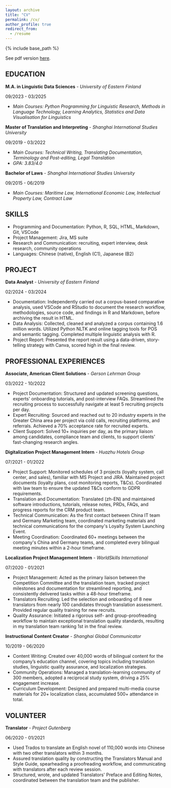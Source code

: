 ```yaml
---
layout: archive
title: "CV"
permalink: /cv/
author_profile: true
redirect_from:
  - /resume
---
```


{% include base_path %}

See pdf version [here](/files/cv-audrey.pdf).

## EDUCATION
**M.A. in Linguistic Data Sciences** - *University of Eastern Finland* 

09/2023 - 03/2025

  - *Main Courses: Python Programming for Linguistic Research, Methods in Language Technology, Learning Analytics, Statistics and Data Visualisation for Linguistics*

**Master of Translation and Interpreting** - *Shanghai International Studies University*        

09/2019 - 03/2022

  - *Main Courses: Technical Writing, Translating Documentation, Terminology and Post-editing, Legal Translation*
  - *GPA: 3.83/4.0*

**Bachelor of Laws** - *Shanghai International Studies University*    

09/2015 - 06/2019

  - *Main Courses: Maritime Law, International Economic Law, Intellectual Property Law, Contract Law*

## SKILLS
- Programming and Documentation: Python, R, SQL, HTML, Markdown, Git, VSCode 
- Project Management: Jira, MS suite
- Research and Communication: recruiting, expert interview, desk research, community operations
- Languages: Chinese (native), English (C1), Japanese (B2)

## PROJECT
**Data Analyst** - *University of Eastern Finland*      

02/2024 - 03/2024

- Documentation: Independently carried out a corpus-based comparative analysis, used VSCode and RStudio to document the research workflow, methodologies, source code, and findings in R and Markdown, before archiving the result in HTML. 
- Data Analysis: Collected, cleaned and analyzed a corpus containing 1.6 million words. Utilized Python NLTK and online tagging tools for POS and semantic tagging. Completed multiple linguistic analysis with R. 
- Project Report: Presented the report result using a data-driven, story-telling strategy with Canva, scored high in the final review. 
  
## PROFESSIONAL EXPERIENCES
**Associate, American Client Solutions** - *Gerson Lehrman Group*      

03/2022 - 10/2022

- Project Documentation: Structured and updated screening questions, experts' onboarding tutorials, and post-interview FAQs. Streamlined the recruiting process to successfully navigate at least 5 recruiting projects per day. 
- Expert Recruiting: Sourced and reached out to 20 industry experts in the Greater China area per project via cold calls, recruiting platforms, and referrals. Achieved a 70% acceptance rate for recruited experts.
- Client Support: Solved 10+ inquiries per day, as the primary liaison among candidates, compliance team and clients, to support clients' fast-changing research angles. 

**Digitalization Project Management Intern** - *Huazhu Hotels Group*        

07/2021 - 01/2022

- Project Support: Monitored schedules of 3 projects (loyalty system, call center, and sales), familiar with MS Project and JIRA. Maintained project documents (loyalty plans, cost monitoring reports, T&Cs). Coordinated with law team to ensure the updated T&Cs conform to GDPR requirements. 
- Translation and Documentation: Translated (zh-EN) and maintained software introductions, tutorials, release notes, PRDs, FAQs, and progress reports for the CRM product team. 
- Technical Communication: As the first contact between China IT team and Germany Marketing team, coordinated marketing materials and technical communications for the company's Loyalty System Launching Event. 
- Meeting Coordination: Coordinated 60+ meetings between the company's China and Germany teams, and completed every bilingual meeting minutes within a 2-hour timeframe.

**Localization Project Management Intern** - *WorldSkills International*        

07/2020 - 01/2021

- Project Management: Acted as the primary liaison between the Competition Committee and the translation team, tracked project milestones and documentation for streamlined reporting, and consistently delivered tasks within a 48-hour timeframe.
- Translators Recruiting: Led the selection and onboarding of 8 new translators from nearly 100 candidates through translation assessment. Provided regular quality training for new recruits.
- Quality Assurance: Initiated a rigorous self- and group-proofreading workflow to maintain exceptional translation quality standards, resulting in my translation team ranking 1st in the final review.

**Instructional Content Creator** - *Shanghai Global Communicator*        

10/2019 - 06/2020

- Content Writing: Created over 40,000 words of bilingual content for the company’s education channel, covering topics including translation studies, linguistic quality assurance, and localization strategies.
- Community Operations: Managed a translation-learning community of 300 members, adopted a reciprocal study system, driving a 25% engagement increase.
- Curriculum Development: Designed and prepared multi-media course materials for 20+ localization class, accumulated 500+ attendance in total.

## VOLUNTEER 
**Translator** - *Project Gutenberg*        

06/2020 - 01/2021

- Used Trados to translate an English novel of 110,000 words into Chinese with two other translators within 3 months.
- Assured translation quality by constructing the Translators Manual and Style Guide, spearheading a proofreading workflow, and communicating with translators after each review session.
- Structured, wrote, and updated Translators' Preface and Editing Notes, coordinated between the translation team and the publisher. 
